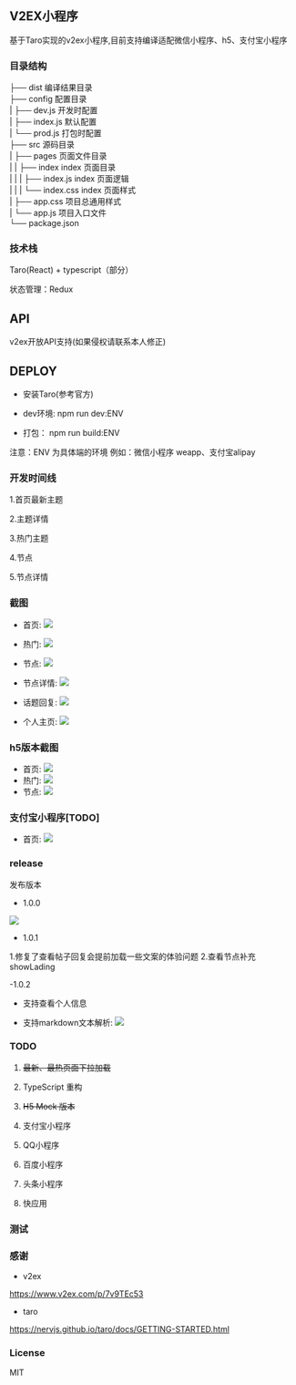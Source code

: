 ## V2EX小程序

基于Taro实现的v2ex小程序,目前支持编译适配微信小程序、h5、支付宝小程序

### 目录结构

├── dist                   编译结果目录  
├── config                 配置目录  
|   ├── dev.js             开发时配置  
|   ├── index.js           默认配置  
|   └── prod.js            打包时配置  
├── src                    源码目录  
|   ├── pages              页面文件目录  
|   |   ├── index          index 页面目录   
|   |   |   ├── index.js   index 页面逻辑  
|   |   |   └── index.css  index 页面样式  
|   ├── app.css            项目总通用样式  
|   └── app.js             项目入口文件  
└── package.json  

### 技术栈

Taro(React) + typescript（部分）

状态管理：Redux


## API

v2ex开放API支持(如果侵权请联系本人修正)


## DEPLOY

- 安装Taro(参考官方)

- dev环境: npm run dev:ENV

- 打包： npm run build:ENV


注意：ENV 为具体端的环境 例如：微信小程序 weapp、支付宝alipay

### 开发时间线

1.首页最新主题

2.主题详情

3.热门主题

4.节点

5.节点详情

### 截图

 - 首页: ![](http://img.binzhizhu.top/imgs/2019/06/54b6624c1e3bf106.png)
 
 - 热门: ![](http://img.binzhizhu.top/imgs/2019/06/03d291e0ea9fb45d.png)
 
 - 节点: ![](http://img.binzhizhu.top/imgs/2019/06/b9e187a6a727d0ee.png)
 
 - 节点详情: ![](http://img.binzhizhu.top/imgs/2019/06/85a2c7f481a50797.png)
 
 - 话题回复: ![](http://img.binzhizhu.top/imgs/2019/06/04b64c2985121708.png)
 
 - 个人主页: ![](http://img.binzhizhu.top/imgs/2019/06/29748a4f9195f604.png)
 

### h5版本截图

 - 首页: ![](http://img.binzhizhu.top/imgs/2019/06/f40382d6240bbdc8.jpg)
 - 热门: ![](http://img.binzhizhu.top/imgs/2019/06/7bdea439e6db9f65.jpg)
 - 节点: ![](http://img.binzhizhu.top/imgs/2019/06/58a217abf6146bc1.jpg)
 
 
### 支付宝小程序[TODO]

 - 首页: ![](http://img.binzhizhu.top/imgs/2019/08/9e9f81572db8c500.png)


### release

发布版本

- 1.0.0 

![](http://img.binzhizhu.top/imgs/2019/06/3c9ddb8b3d48dc3e.jpg)

- 1.0.1

1.修复了查看帖子回复会提前加载一些文案的体验问题
2.查看节点补充showLading

-1.0.2

- 支持查看个人信息

- 支持markdown文本解析: ![](http://img.binzhizhu.top/imgs/2019/06/a4c8fe11315a88ee.png)


### TODO

1. ~~最新、最热页面下拉加载~~

2. TypeScript 重构

3. ~~H5 Mock 版本~~

4. 支付宝小程序

5. QQ小程序

6. 百度小程序

7. 头条小程序

8. 快应用


### 测试



### 感谢

- v2ex  

https://www.v2ex.com/p/7v9TEc53

- taro  
 
 https://nervjs.github.io/taro/docs/GETTING-STARTED.html

### License

MIT
